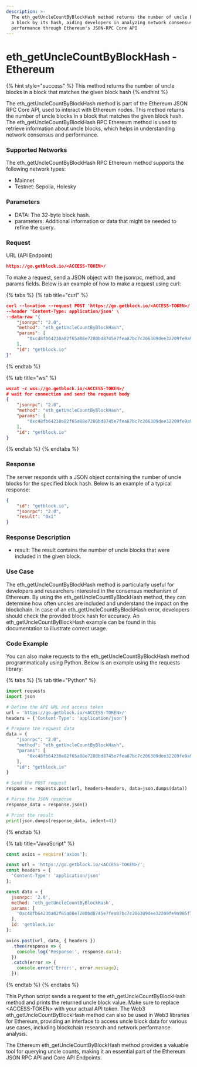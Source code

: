 ```yaml
---
description: >-
  The eth_getUncleCountByBlockHash method returns the number of uncle blocks in
  a block by its hash, aiding developers in analyzing network consensus and
  performance through Ethereum's JSON-RPC Core API
---
```


# eth\_getUncleCountByBlockHash - Ethereum

{% hint style="success" %}
This method returns the number of uncle blocks in a block that matches the given block hash
{% endhint %}

The eth\_getUncleCountByBlockHash method is part of the Ethereum JSON RPC Core API, used to interact with Ethereum nodes. This method returns the number of uncle blocks in a block that matches the given block hash. The eth\_getUncleCountByBlockHash RPC Ethereum method is used to retrieve information about uncle blocks, which helps in understanding network consensus and performance.

### Supported Networks

The eth\_getUncleCountByBlockHash RPC Ethereum method supports the following network types:

* Mainnet
* Testnet: Sepolia, Holesky

### Parameters

* DATA: The 32-byte block hash.
* parameters: Additional information or data that might be needed to refine the query.

### Request

URL (API Endpoint)

```json
https://go.getblock.io/<ACCESS-TOKEN>/
```

To make a request, send a JSON object with the jsonrpc, method, and params fields. Below is an example of how to make a request using curl:

{% tabs %}
{% tab title="curl" %}
```json
curl --location --request POST 'https://go.getblock.io/<ACCESS-TOKEN>/' \
--header 'Content-Type: application/json' \
--data-raw '{
    "jsonrpc": "2.0",
    "method": "eth_getUncleCountByBlockHash",
    "params": [
        "0xc48fb64230a82f65a08e7280bd8745e7fea87bc7c206309dee32209fe9a985f7"
    ],
    "id": "getblock.io"
}'
```
{% endtab %}

{% tab title="ws" %}
```json
wscat -c wss://go.getblock.io/<ACCESS-TOKEN>/
# wait for connection and send the request body 
{
    "jsonrpc": "2.0",
    "method": "eth_getUncleCountByBlockHash",
    "params": [
        "0xc48fb64230a82f65a08e7280bd8745e7fea87bc7c206309dee32209fe9a985f7"
    ],
    "id": "getblock.io"
}
```
{% endtab %}
{% endtabs %}

### Response

The server responds with a JSON object containing the number of uncle blocks for the specified block hash. Below is an example of a typical response:

```json
{
    "id": "getblock.io",
    "jsonrpc": "2.0",
    "result": "0x1"
}
```

### Response Description

* result: The result contains the number of uncle blocks that were included in the given block.

### Use Case

The eth\_getUncleCountByBlockHash method is particularly useful for developers and researchers interested in the consensus mechanism of Ethereum. By using the eth\_getUncleCountByBlockHash method, they can determine how often uncles are included and understand the impact on the blockchain. In case of an eth\_getUncleCountByBlockHash error, developers should check the provided block hash for accuracy. An eth\_getUncleCountByBlockHash example can be found in this documentation to illustrate correct usage.

### Code Example

You can also make requests to the eth\_getUncleCountByBlockHash method programmatically using Python. Below is an example using the requests library:

{% tabs %}
{% tab title="Python" %}
```python
import requests
import json

# Define the API URL and access token
url = 'https://go.getblock.io/<ACCESS-TOKEN>/'
headers = {'Content-Type': 'application/json'}

# Prepare the request data
data = {
    "jsonrpc": "2.0",
    "method": "eth_getUncleCountByBlockHash",
    "params": [
        "0xc48fb64230a82f65a08e7280bd8745e7fea87bc7c206309dee32209fe9a985f7"
    ],
    "id": "getblock.io"
}

# Send the POST request
response = requests.post(url, headers=headers, data=json.dumps(data))

# Parse the JSON response
response_data = response.json()

# Print the result
print(json.dumps(response_data, indent=4))
```
{% endtab %}

{% tab title="JavaScript" %}
```javascript
const axios = require('axios');

const url = 'https://go.getblock.io/<ACCESS-TOKEN>/';
const headers = {
  'Content-Type': 'application/json'
};

const data = {
  jsonrpc: '2.0',
  method: 'eth_getUncleCountByBlockHash',
  params: [
    '0xc48fb64230a82f65a08e7280bd8745e7fea87bc7c206309dee32209fe9a985f7'
  ],
  id: 'getblock.io'
};

axios.post(url, data, { headers })
  .then(response => {
    console.log('Response:', response.data);
  })
  .catch(error => {
    console.error('Error:', error.message);
  });
```
{% endtab %}
{% endtabs %}

This Python script sends a request to the eth\_getUncleCountByBlockHash method and prints the returned uncle block value. Make sure to replace \<ACCESS-TOKEN> with your actual API token. The Web3 eth\_getUncleCountByBlockHash method can also be used in Web3 libraries for Ethereum, providing an interface to access uncle block data for various use cases, including blockchain research and network performance analysis.

The Ethereum eth\_getUncleCountByBlockHash method provides a valuable tool for querying uncle counts, making it an essential part of the Ethereum JSON RPC API and Core API Endpoints.
